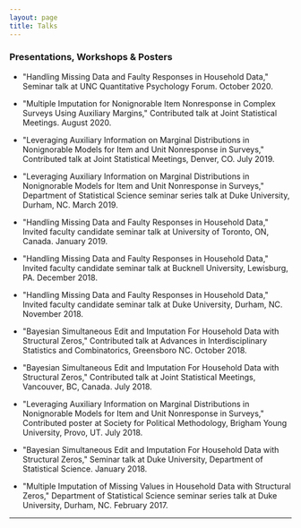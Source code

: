 ```yaml
---
layout: page
title: Talks
---
```


### Presentations, Workshops & Posters
* "Handling Missing Data and Faulty Responses in Household Data," Seminar talk at UNC Quantitative Psychology Forum. October 2020.

* "Multiple Imputation for Nonignorable Item Nonresponse in Complex Surveys Using Auxiliary Margins," Contributed talk at Joint Statistical Meetings. August 2020.

* "Leveraging Auxiliary Information on Marginal Distributions in Nonignorable Models for Item and Unit Nonresponse in Surveys," Contributed talk at Joint Statistical Meetings, Denver, CO. July 2019.

* "Leveraging Auxiliary Information on Marginal Distributions in Nonignorable Models for Item and Unit Nonresponse in Surveys," Department of Statistical Science seminar series talk at Duke University, Durham, NC. March 2019.

* "Handling Missing Data and Faulty Responses in Household Data," Invited faculty candidate seminar talk at University of Toronto, ON, Canada. January 2019.

* "Handling Missing Data and Faulty Responses in Household Data," Invited faculty candidate seminar talk at Bucknell University, Lewisburg, PA. December 2018.

* "Handling Missing Data and Faulty Responses in Household Data," Invited faculty candidate seminar talk at Duke University, Durham, NC. November 2018.

* "Bayesian Simultaneous Edit and Imputation For Household Data with Structural Zeros," Contributed talk at Advances in Interdisciplinary Statistics and Combinatorics, Greensboro NC. October 2018.

* "Bayesian Simultaneous Edit and Imputation For Household Data with Structural Zeros," Contributed talk at Joint Statistical Meetings, Vancouver, BC, Canada. July 2018.

* "Leveraging Auxiliary Information on Marginal Distributions in Nonignorable Models for Item and Unit Nonresponse in Surveys," Contributed poster at Society for Political Methodology, Brigham Young University, Provo, UT. July 2018.

* "Bayesian Simultaneous Edit and Imputation For Household Data with Structural Zeros," Seminar talk at Duke University, Department of Statistical Science. January 2018.

* "Multiple Imputation of Missing Values in Household Data with Structural Zeros," Department of Statistical Science seminar series talk at Duke University, Durham, NC. February 2017.

-------------------------
